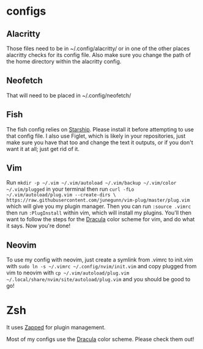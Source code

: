 # configs

## Alacritty

Those files need to be in ~/.config/alacritty/ or in one of the other places alacritty checks for its config file. Also make sure you change the path of the home directory within the alacritty config.

## Neofetch

That will need to be placed in ~/.config/neofetch/


## Fish

The fish config relies on [Starship](https://starship.rs/). Please install it before attempting to use that config file. I also use Figlet, which is likely in your repositories, just make sure you have that too and change the text it outputs, or if you don't want it at all; just get rid of it.

## Vim

Run ```mkdir -p ~/.vim ~/.vim/autoload ~/.vim/backup ~/.vim/color ~/.vim/plugged``` in your terminal then run ```curl -fLo ~/.vim/autoload/plug.vim --create-dirs \
          https://raw.githubusercontent.com/junegunn/vim-plug/master/plug.vim``` which will give you my plugin manager. Then you can run ```:source .vimrc``` then run ```:PlugInstall``` within vim, which will install my plugins. You'll then want to follow the steps for the [Dracula](https://draculatheme.com/) color scheme for vim, and do what it says. Now you're done!

## Neovim

To use my config with neovim, just create a symlink from .vimrc to init.vim with ```sudo ln -s ~/.vimrc ~/.config/nvim/init.vim``` and copy plugged from vim to neovim with ```cp ~/.vim/autoload/plug.vim ~/.local/share/nvim/site/autoload/plug.vim``` and you should be good to go!

# Zsh

It uses [Zapped](https://www.zapzsh.com/) for plugin management.

Most of my configs use the [Dracula](https://draculatheme.com/) color scheme. Please check them out!
